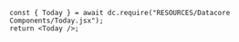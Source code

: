 
```datacorejsx
const { Today } = await dc.require("RESOURCES/Datacore Components/Today.jsx");
return <Today />;
```
